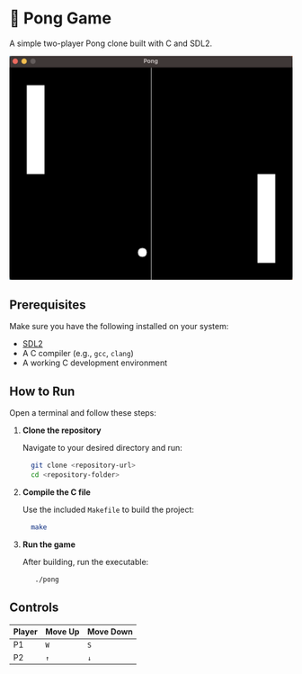 # 🎾 Pong Game
A simple two-player Pong clone built with C and SDL2.

![screenshot](images/screenshot.png)

## Prerequisites 
Make sure you have the following installed on your system:
- [SDL2](https://www.libsdl.org/)
- A C compiler (e.g., `gcc`, `clang`)
- A working C development environment

## How to Run
Open a terminal and follow these steps:
1. **Clone the repository**

   Navigate to your desired directory and run: 
   ```bash
     git clone <repository-url>
     cd <repository-folder>
   ```
   
2. **Compile the C file**

   Use the included `Makefile` to build the project: 
   ```bash
     make
   ```

3. **Run the game**

   After building, run the executable:
   ```bash
      ./pong
   ```

## Controls 
| Player | Move Up | Move Down |
|--------|---------|-----------|
| P1     | `W`     | `S`       |
| P2     | `↑`     | `↓`       |

